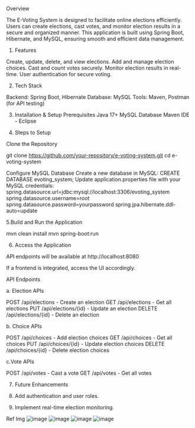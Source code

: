Overview

The E-Voting System is designed to facilitate online elections efficiently. Users can create elections, cast votes, and monitor election results in a secure and organized manner. This application is built using Spring Boot, Hibernate, and MySQL, ensuring smooth and efficient data management.

1. Features

Create, update, delete, and view elections.
Add and manage election choices.
Cast and count votes securely.
Monitor election results in real-time.
User authentication for secure voting.

2. Tech Stack

Backend: Spring Boot, Hibernate
Database: MySQL
Tools: Maven, Postman (for API testing)

3. Installation & Setup
Prerequisites
Java 17+
MySQL Database
Maven
IDE - Eclipse

4. Steps to Setup

Clone the Repository

git clone https://github.com/your-repository/e-voting-system.git
cd e-voting-system

Configure MySQL Database
Create a new database in MySQL:
CREATE DATABASE evoting_system;
Update application.properties file with your MySQL credentials:
spring.datasource.url=jdbc:mysql://localhost:3306/evoting_system
spring.datasource.username=root
spring.datasource.password=yourpassword
spring.jpa.hibernate.ddl-auto=update

5.Build and Run the Application

mvn clean install
mvn spring-boot:run

6. Access the Application

API endpoints will be available at http://localhost:8080

If a frontend is integrated, access the UI accordingly.

API Endpoints

a. Election APIs

POST /api/elections - Create an election
GET /api/elections - Get all elections
PUT /api/elections/{id} - Update an election
DELETE /api/elections/{id} - Delete an election

b. Choice APIs

POST /api/choices - Add election choices
GET /api/choices - Get all choices
PUT /api/choices/{id} - Update election choices
DELETE /api/choices/{id} - Delete election choices

c.Vote APIs

POST /api/votes - Cast a vote
GET /api/votes - Get all votes

7. Future Enhancements

8. Add authentication and user roles.

9. Implement real-time election monitoring.


Ref Img
![image](https://github.com/user-attachments/assets/1d999a36-58f8-4cf1-af68-5cdc3dc95f52)
![image](https://github.com/user-attachments/assets/a6e8e8e9-bbb5-41c6-9426-86316a64c67d)
![image](https://github.com/user-attachments/assets/c530c60f-800f-43db-aea5-2426be0c73ec)
![image](https://github.com/user-attachments/assets/6807fdb6-882f-4bb2-9c32-d96f778ced70)



